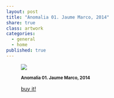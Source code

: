 ```yaml
---
layout: post
title: "Anomalia 01. Jaume Marco, 2014"
share: true
class: artwork
categories:
  - general
  - home
published: true
---
```


<figure class="text-center">
	<img src="http://www.inpocketart.com/wp-content/uploads/2014/07/3-anomalia-01-jaume-marco-juliol-2014-watermark.jpg">
	<figcaption>
		<p><small><strong>Anomalia 01. Jaume Marco, 2014</strong></small></p>
		<p><a href="http://www.inpocketart.com/product/anomalia-01-jaume-marco-2014/" class="btn btn-primary btn-lg"><i class="fa fa-credit-card"></i> buy it!</a></p>
	</figcaption>
</figure>